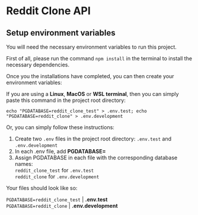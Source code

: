 # Reddit Clone API

## Setup environment variables

You will need the necessary environment variables to run this project.

First of all, please run the command `npm install` in the terminal to install the necessary dependencies.

Once you the installations have completed, you can then create your environment variables:

If you are using a **Linux**, **MacOS** or **WSL terminal**, then you can simply paste this command in the project root directory:

<code>echo "PGDATABASE=reddit_clone_test" > .env.test; echo "PGDATABASE=reddit_clone" > .env.development</code>

Or, you can simply follow these instructions:

 1. Create two `.env` files in the project root directory: `.env.test`
    and `.env.development`
 2. In each .env file, add **PGDATABASE=**
 3. Assign PGDATABASE in each file with the corresponding database
    names: </br>`reddit_clone_test` for `.env.test` </br> `reddit_clone`
    for `.env.development`

Your files should look like so:

<code>PGDATABASE=reddit_clone_test</code> | **.env.test**</br>
<code>PGDATABASE=reddit_clone</code> | **.env.development**
